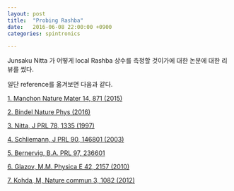 ```yaml
---
layout: post
title:  "Probing Rashba"
date:   2016-06-08 22:00:00 +0900
categories: spintronics

---
```



Junsaku Nitta 가 어떻게 local Rashba 상수를 측정할 것이가에 대한 논문에 대한 리뷰를 썼다.

일단 reference를 옮겨보면 다음과 같다.

[1. Manchon Nature Mater 14, 871 (2015)](http://www.nature.com/nmat/journal/v14/n9/abs/nmat4360.html)

[2. Bindel Nature Phys (2016)](http://www.nature.com/nphys/journal/vaop/ncurrent/full/nphys3774.html)

[3. Nitta, J PRL 78, 1335 (1997)](http://journals.aps.org/prl/pdf/10.1103/PhysRevLett.78.1335)

[4. Schliemann, J PRL 90, 146801 (2003)](http://journals.aps.org/prl/abstract/10.1103/PhysRevLett.90.146801)

[5. Bernervig, B.A. PRL 97, 236601](http://journals.aps.org/prl/abstract/10.1103/PhysRevLett.97.236601)

[6. Glazov, M.M. Physica E 42, 2157 (2010)](http://www.sciencedirect.com/science/article/pii/S1386947710002213)

[7. Kohda, M, Nature commun 3, 1082 (2012)](http://www.nature.com/ncomms/journal/v3/n9/pdf/ncomms2080.pdf)
